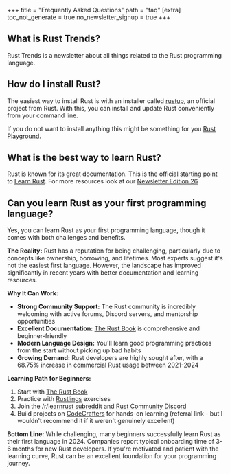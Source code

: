 +++
title = "Frequently Asked Questions"
path = "faq"
[extra]
toc_not_generate = true
no_newsletter_signup = true
+++


## What is Rust Trends?
Rust Trends is a newsletter about all things related to the Rust programming language.

## How do I install Rust?
The easiest way to install Rust is with an installer called <a href="https://rustup.rs/" target="_blank">rustup</a>, an official project from Rust. With this, you can install and update Rust conveniently from your command line.

If you do not want to install anything this might be something for you <a href="https://play.rust-lang.org/" target="_blank">Rust Playground</a>.

## What is the best way to learn Rust?
Rust is known for its great documentation. This is the official starting point to <a href="https://www.rust-lang.org/learn" target="_blank">Learn Rust</a>. For more resources look at our [Newsletter Edition 26](/newsletter/rust-101-the-best-learning-resources-compiled/)

## Can you learn Rust as your first programming language?

Yes, you can learn Rust as your first programming language, though it comes with both challenges and benefits.

**The Reality:** Rust has a reputation for being challenging, particularly due to concepts like ownership, borrowing, and lifetimes. Most experts suggest it's not the easiest first language. However, the landscape has improved significantly in recent years with better documentation and learning resources.

**Why It Can Work:**
- **Strong Community Support:** The Rust community is incredibly welcoming with active forums, Discord servers, and mentorship opportunities
- **Excellent Documentation:** <a href="https://doc.rust-lang.org/book/" target="_blank">The Rust Book</a> is comprehensive and beginner-friendly
- **Modern Language Design:** You'll learn good programming practices from the start without picking up bad habits
- **Growing Demand:** Rust developers are highly sought after, with a 68.75% increase in commercial Rust usage between 2021-2024

**Learning Path for Beginners:**
1. Start with <a href="https://doc.rust-lang.org/book/" target="_blank">The Rust Book</a>
2. Practice with <a href="https://rustlings.cool/" target="_blank">Rustlings</a> exercises
3. Join the <a href="https://www.reddit.com/r/learnrust/" target="_blank">/r/learnrust subreddit</a> and <a href="https://discord.gg/rust-lang" target="_blank">Rust Community Discord</a>
4. Build projects on <a href="https://app.codecrafters.io/join?via=Rust-Trends" target="_blank">CodeCrafters</a> for hands-on learning (referral link - but I wouldn't recommend it if it weren't genuinely excellent)

**Bottom Line:** While challenging, many beginners successfully learn Rust as their first language in 2024. Companies report typical onboarding time of 3-6 months for new Rust developers. If you're motivated and patient with the learning curve, Rust can be an excellent foundation for your programming journey.

